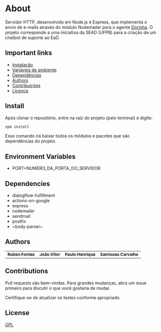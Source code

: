 
# About

Servidor HTTP, desenvolvido em Node.js e Express, que implementa o envio de e-mails através do módulo Nodemailer para o agente <a href="https://t.me/dorinhasead_bot">Dorinha</a>. O projeto corresponde a uma iniciativa da SEAD (UFPB) para a criação de um chatbot de suporte ao EaD.

## Important links

- [Instalação](#install)
- [Variáveis de ambiente](#environment-variables)
- [Dependências](#dependencies)
- [Authors](#authors)
- [Contribuições](#contributions)
- [Licença](#license)

## Install #
Após clonar o repositório, entre na raíz do projeto (pelo terminal) e digite:

```bash
npm install
```

Esse comando irá baixar todos os módulos e pacotes que são dependências do projeto.

## Environment Variables # 
- PORT=NUMERO_DA_PORTA_DO_SERVIDOR

## Dependencies #
- dialogflow-fulfillment
- actions-on-google <opcional>
- express
- nodemailer
- sendmail
- postfix <opcional>
- ~body-parser~

## Authors #

<table>
  <tr>
    <td align="center">
      <a href="https://github.com/RubenFontes">
        <sub>
          <b>Ruben Fontes</b>
        </sub>
      </a>
    <td align="center">
      <a href="https://github.com/joanex01">
        <sub>
          <b>João Vitor</b>
        </sub>
      </a>
    <td align="center">
      <a href="https://github.com/interfaceslivres">
        <sub>
          <b>Paulo Henrique</b>
        </sub>
      </a>
    <td align="center">
      <a href="https://github.com/Samis6">
        <sub>
          <b>Samisses Carvalho</b>
        </sub>
      </a>
  </tr>
</table>

## Contributions #
Pull requests são bem-vindas. Para grandes mudanças, abra um issue primeiro para discutir o que você gostaria de mudar.

Certifique-se de atualizar os testes conforme apropriado.

## License #
[GPL](https://choosealicense.com/licenses/gpl-3.0/)
